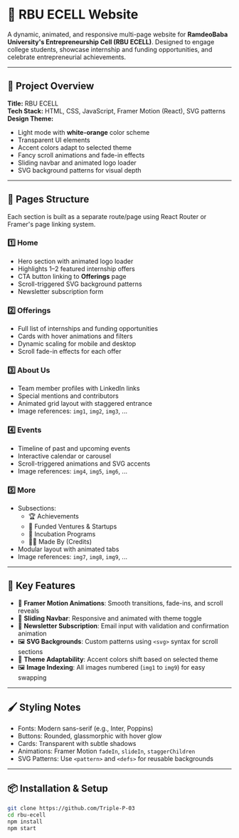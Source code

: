 # 🚀 RBU ECELL Website

A dynamic, animated, and responsive multi-page website for **RamdeoBaba University's Entrepreneurship Cell (RBU ECELL)**. Designed to engage college students, showcase internship and funding opportunities, and celebrate entrepreneurial achievements.

---

## 🎯 Project Overview

**Title:** RBU ECELL  
**Tech Stack:** HTML, CSS, JavaScript, Framer Motion (React), SVG patterns  
**Design Theme:**  
- Light mode with **white-orange** color scheme  
- Transparent UI elements  
- Accent colors adapt to selected theme  
- Fancy scroll animations and fade-in effects  
- Sliding navbar and animated logo loader  
- SVG background patterns for visual depth

---

## 🧭 Pages Structure

Each section is built as a separate route/page using React Router or Framer's page linking system.

### 1️⃣ Home
- Hero section with animated logo loader
- Highlights 1–2 featured internship offers
- CTA button linking to **Offerings** page
- Scroll-triggered SVG background patterns
- Newsletter subscription form

### 2️⃣ Offerings
- Full list of internships and funding opportunities
- Cards with hover animations and filters
- Dynamic scaling for mobile and desktop
- Scroll fade-in effects for each offer

### 3️⃣ About Us
- Team member profiles with LinkedIn links
- Special mentions and contributors
- Animated grid layout with staggered entrance
- Image references: `img1`, `img2`, `img3`, ...

### 4️⃣ Events
- Timeline of past and upcoming events
- Interactive calendar or carousel
- Scroll-triggered animations and SVG accents
- Image references: `img4`, `img5`, `img6`, ...

### 5️⃣ More
- Subsections:
  - 🏆 Achievements
  - 🚀 Funded Ventures & Startups
  - 🧪 Incubation Programs
  - 👨‍💻 Made By (Credits)
- Modular layout with animated tabs
- Image references: `img7`, `img8`, `img9`, ...

---

## 🧩 Key Features

- 🎨 **Framer Motion Animations**: Smooth transitions, fade-ins, and scroll reveals
- 🧭 **Sliding Navbar**: Responsive and animated with theme toggle
- 📩 **Newsletter Subscription**: Email input with validation and confirmation animation
- 🖼️ **SVG Backgrounds**: Custom patterns using `<svg>` syntax for scroll sections
- 🔄 **Theme Adaptability**: Accent colors shift based on selected theme
- 🖼️ **Image Indexing**: All images numbered (`img1` to `img9`) for easy swapping

---

## 🖌️ Styling Notes

- Fonts: Modern sans-serif (e.g., Inter, Poppins)
- Buttons: Rounded, glassmorphic with hover glow
- Cards: Transparent with subtle shadows
- Animations: Framer Motion `fadeIn`, `slideIn`, `staggerChildren`
- SVG Patterns: Use `<pattern>` and `<defs>` for reusable backgrounds

---

## 📦 Installation & Setup

```bash
git clone https://github.com/Triple-P-03
cd rbu-ecell
npm install
npm start